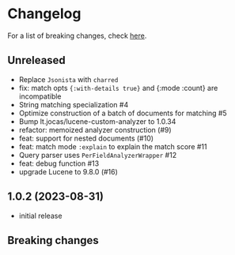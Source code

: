 # Changelog

For a list of breaking changes, check [here](#breaking-changes).

## Unreleased

- Replace `Jsonista` with `charred`
- fix: match opts `{:with-details true}` and {:mode :count} are incompatible
- String matching specialization #4
- Optimize construction of a batch of documents for matching #5
- Bump lt.jocas/lucene-custom-analyzer to 1.0.34
- refactor: memoized analyzer construction (#9)
- feat: support for nested documents (#10)
- feat: match mode `:explain` to explain the match score #11
- Query parser uses `PerFieldAnalyzerWrapper` #12
- feat: debug function #13 
- upgrade Lucene to 9.8.0 (#16)

## 1.0.2 (2023-08-31)

- initial release

## Breaking changes
